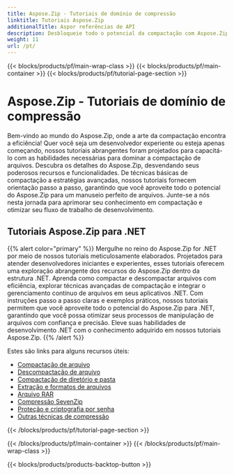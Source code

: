 ```yaml
---
title: Aspose.Zip - Tutoriais de domínio de compressão
linktitle: Tutoriais Aspose.Zip
additionalTitle: Aspor referências de API
description: Desbloqueie todo o potencial da compactação com Aspose.Zip! Mergulhe em nossos tutoriais abrangentes para obter insights especializados e manuseio eficiente de arquivos.
weight: 11
url: /pt/
---
```


{{< blocks/products/pf/main-wrap-class >}}
{{< blocks/products/pf/main-container >}}
{{< blocks/products/pf/tutorial-page-section >}}

# Aspose.Zip - Tutoriais de domínio de compressão


Bem-vindo ao mundo do Aspose.Zip, onde a arte da compactação encontra a eficiência! Quer você seja um desenvolvedor experiente ou esteja apenas começando, nossos tutoriais abrangentes foram projetados para capacitá-lo com as habilidades necessárias para dominar a compactação de arquivos. Descubra os detalhes do Aspose.Zip, desvendando seus poderosos recursos e funcionalidades. De técnicas básicas de compactação a estratégias avançadas, nossos tutoriais fornecem orientação passo a passo, garantindo que você aproveite todo o potencial do Aspose.Zip para um manuseio perfeito de arquivos. Junte-se a nós nesta jornada para aprimorar seu conhecimento em compactação e otimizar seu fluxo de trabalho de desenvolvimento.


## Tutoriais Aspose.Zip para .NET
{{% alert color="primary" %}}
Mergulhe no reino do Aspose.Zip for .NET por meio de nossos tutoriais meticulosamente elaborados. Projetados para atender desenvolvedores iniciantes e experientes, esses tutoriais oferecem uma exploração abrangente dos recursos do Aspose.Zip dentro da estrutura .NET. Aprenda como compactar e descompactar arquivos com eficiência, explorar técnicas avançadas de compactação e integrar o gerenciamento contínuo de arquivos em seus aplicativos .NET. Com instruções passo a passo claras e exemplos práticos, nossos tutoriais permitem que você aproveite todo o potencial do Aspose.Zip para .NET, garantindo que você possa otimizar seus processos de manipulação de arquivos com confiança e precisão. Eleve suas habilidades de desenvolvimento .NET com o conhecimento adquirido em nossos tutoriais Aspose.Zip.
{{% /alert %}}

Estes são links para alguns recursos úteis:
 
- [Compactação de arquivo](./net/file-compression/)
- [Descompactação de arquivo](./net/file-decompression/)
- [Compactação de diretório e pasta](./net/directory-and-folder-compression/)
- [Extração e formatos de arquivos](./net/archive-extraction-and-formats/)
- [Arquivo RAR](./net/rar-archive/)
- [Compressão SevenZip](./net/sevenzip-compression/)
- [Proteção e criptografia por senha](./net/password-protection-and-encryption/)
- [Outras técnicas de compressão](./net/other-compression-techniques/)


{{< /blocks/products/pf/tutorial-page-section >}}

{{< /blocks/products/pf/main-container >}}
{{< /blocks/products/pf/main-wrap-class >}}

{{< blocks/products/products-backtop-button >}}
